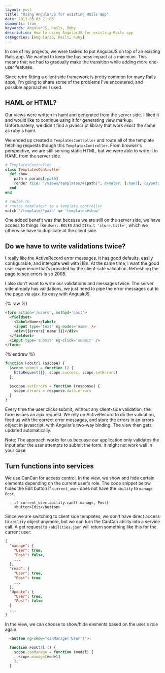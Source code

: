 ```yaml
---
layout: post
title: "Using AngularJS for existing Rails app"
date: 2013-05-03 21:05
comments: true
keywords: AngularJS, Rails, Ruby
description: How to using AngularJS for existing Rails app
categories: [AngularJS, Rails, Ruby]
---
```


In one of my projects, we were tasked to put AngularJS on top of an existing Rails app.  We wanted to keep the business impact at a minimum.  This means that we had to gradually make the transition while adding more end-user features.

Since retro fitting a client side framework is pretty common for many Rails apps, I'm going to share some of the problems I've encoutered, and possible approaches I used.

## HAML or HTML?

Our views were written in haml and generated from the server side. I liked it and would like to continue using it for generating view markup. Unfortunatelly, we didn't find a javascript library that work *exact* the same as ruby's haml.

We ended up created a `TemplatesController` and route all of the template fetching requests though this `TemplatesController`. From browser's perspective, we are still serving static HTML, but we were able to write it in HAML from the server side.

```ruby
# TemplatesController
class TemplatesController
  def show
    path = params[:path]
    render file: "/views/templates/#{path}", handler: [:haml], layout: false
  end
end
```

```ruby
# router.rb
# routes template/* to a template controller
match '/template/*path' => 'templates#show'
```

One added benefit was that because we are still on the server side, we have access to things like `User::ROLES` and `I18n.t 'store.title'`, which we otherwise have to duplicate at the client side.

## Do we have to write validations twice?

I really like the ActiveRecord error messages. It has good defaults, easily configurable, and intergate well with i18n. At the same time, I want the good user experience that’s provided by the client-side validation. Refreshing the page to see errors is so 2008.

I also don't want to write our validations and messages twice. The server side already has validations, we just need to pipe the error messages out to the page via ajax. Its easy with AngualrJS

{% raw %}
```html
<form action='/users', methpd='post'>
  <fieldset>
    <label>Name</label>
    <input type='text' ng-model='name' />
    <div>{{errors['name']}}</div>
  </fieldset>
  <input type='submit' ng-click='submit' />
</form>
```
{% endraw %}

```javascript
function FooCtrl ($scope) {
  $scope.submit = function () {
    httpRequest({}, scope.success, scope.setErrors)
  };

  $scoppe.setErrors = function (response) {
    scope.errors = response.data.errors
  }
}

```

Every time the user clicks submit, without any client-side validation, the form issues an ajax request. We rely on ActiveRecord to do the validation, feed us with the correct error messages, and store the errors in an errors object in javascript, with Angular's two-way binding. The view then gets updated automatically.


Note: The approach works for us becuase our application only validates the input after the user attempts to submit the form. It might not work well in your case.


## Turn functions into services
We use CanCan for access control. In the view, we show and hide certain elements depending on the current user's role. The code snippet below hides the Edit button if `current_user` does not have the `ability` to `manage` `Post`.

```haml
  - if current_user.ability.can?(:manage, Post)
    <button>Edit</button>
```

Since we are switching to client side templates, we don't have direct access to `ability` object anymore, but we can turn the CanCan ability into a service call. A get request to `/abilities.json` will return something like this for the current user:

```json
{
  "manage": {
    "User": true,
    "Post": false,
    ...
  },
  "read": {
    "User": true,
    "Post": true
    ...
  },
  "Update": {
    "User": true,
    "Post": false
  }
  ...
}
```

In the view, we can choose to show/hide elements based on the user's role again.

```html
  <button ng-show="canManage('User')">
```

```javascript
  function FooCtrl () {
    scope.canManage = function (model) {
      scope.manage[model]
    };
  }
```
